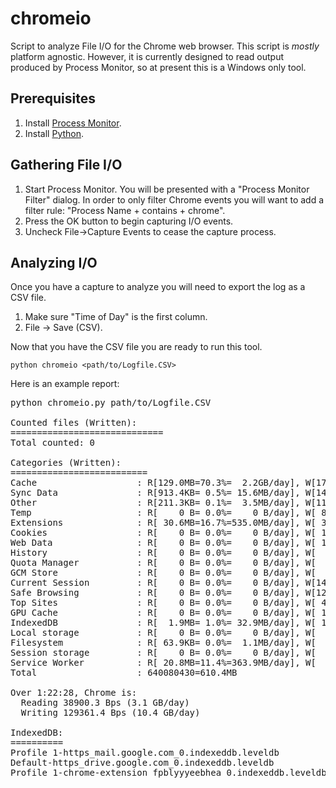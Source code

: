 # chromeio

Script to analyze File I/O for the Chrome web browser. This script is _mostly_
platform agnostic. However, it is currently designed to read output produced by
Process Monitor, so at present this is a Windows only tool.

## Prerequisites

1. Install [Process Monitor](http://technet.microsoft.com/en-us/sysinternals/bb896645.aspx).
2. Install [Python](https://www.python.org/).

## Gathering File I/O

1. Start Process Monitor. You will be presented with a "Process Monitor Filter"
   dialog. In order to only filter Chrome events you will want to add a filter
   rule: "Process Name + contains + chrome".
2. Press the OK button to begin capturing I/O events.
3. Uncheck File&#8594;Capture Events to cease the capture process.

## Analyzing I/O

Once you have a capture to analyze you will need to export the log as a CSV file.

1. Make sure "Time of Day" is the first column.
2. File &#8594; Save (CSV).

Now that you have the CSV file you are ready to run this tool.

    python chromeio <path/to/Logfile.CSV>

Here is an example report:

<pre>
python chromeio.py path/to/Logfile.CSV

Counted files (Written):
=============================
Total counted: 0

Categories (Written):
==========================
Cache                   : R[129.0MB=70.3%=  2.2GB/day], W[179.7MB=29.4%=  3.1GB/day]
Sync Data               : R[913.4KB= 0.5%= 15.6MB/day], W[149.0MB=24.4%=  2.5GB/day]
Other                   : R[211.3KB= 0.1%=  3.5MB/day], W[117.3MB=19.2%=  2.0GB/day]
Temp                    : R[    0 B= 0.0%=    0 B/day], W[ 80.7MB=13.2%=  1.4GB/day]
Extensions              : R[ 30.6MB=16.7%=535.0MB/day], W[ 33.8MB= 5.5%=590.3MB/day]
Cookies                 : R[    0 B= 0.0%=    0 B/day], W[ 18.0MB= 3.0%=314.5MB/day]
Web Data                : R[    0 B= 0.0%=    0 B/day], W[ 14.6MB= 2.4%=254.4MB/day]
History                 : R[    0 B= 0.0%=    0 B/day], W[  8.8MB= 1.4%=152.8MB/day]
Quota Manager           : R[    0 B= 0.0%=    0 B/day], W[  4.5MB= 0.7%= 79.2MB/day]
GCM Store               : R[    0 B= 0.0%=    0 B/day], W[  3.7MB= 0.6%= 63.9MB/day]
Current Session         : R[    0 B= 0.0%=    0 B/day], W[144.2KB= 0.0%=  2.4MB/day]
Safe Browsing           : R[    0 B= 0.0%=    0 B/day], W[121.6KB= 0.0%=  2.1MB/day]
Top Sites               : R[    0 B= 0.0%=    0 B/day], W[ 40.5KB= 0.0%=675.0KB/day]
GPU Cache               : R[    0 B= 0.0%=    0 B/day], W[ 19.1KB= 0.0%=253.1KB/day]
IndexedDB               : R[  1.9MB= 1.0%= 32.9MB/day], W[ 10.4KB= 0.0%=168.8KB/day]
Local storage           : R[    0 B= 0.0%=    0 B/day], W[  9.5KB= 0.0%= 84.4KB/day]
Filesystem              : R[ 63.9KB= 0.0%=  1.1MB/day], W[  1.2KB= 0.0%=    0 B/day]
Session storage         : R[    0 B= 0.0%=    0 B/day], W[  988 B= 0.0%=    0 B/day]
Service Worker          : R[ 20.8MB=11.4%=363.9MB/day], W[    0 B= 0.0%=    0 B/day]
Total                   : 640080430=610.4MB

Over 1:22:28, Chrome is:
  Reading 38900.3 Bps (3.1 GB/day)
  Writing 129361.4 Bps (10.4 GB/day)

IndexedDB:
==========
Profile 1-https_mail.google.com_0.indexeddb.leveldb         : R[    0 B= 0.0%=    0 B/day], W[  5.5KB= 0.0%= 84.4KB/day]
Default-https_drive.google.com_0.indexeddb.leveldb          : R[  1.9MB= 1.0%= 32.9MB/day], W[  4.4KB= 0.0%=    0 B/day]
Profile 1-chrome-extension_fpblyyyeebhea_0.indexeddb.leveldb: R[  2.1KB= 0.0%=    0 B/day], W[  458 B= 0.0%=    0 B/day]
</pre>
